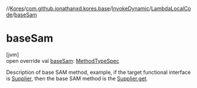//[Kores](../../../../index.md)/[com.github.jonathanxd.kores.base](../../index.md)/[InvokeDynamic](../index.md)/[LambdaLocalCode](index.md)/[baseSam](base-sam.md)

# baseSam

[jvm]\
open override val [baseSam](base-sam.md): [MethodTypeSpec](../../../com.github.jonathanxd.kores.common/-method-type-spec/index.md)

Description of base SAM method, example, if the target functional interface is [Supplier](https://docs.oracle.com/javase/8/docs/api/java/util/function/Supplier.html), then the base SAM method is the [Supplier.get](https://docs.oracle.com/javase/8/docs/api/java/util/function/Supplier.html#get--).
